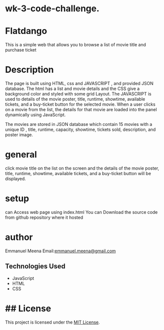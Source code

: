 # wk-3-code-challenge.

# Flatdango
This is a simple web that allows you to browse a list of movie title and purchase ticket

# Description
The page is built using HTML, css and JAVASCRIPT , and provided JSON database.
The html has a list and movie details and the CSS give a background color and styled with some grid Layout.
The JAVASCRIPT is used to details of the movie  poster, title, runtime, showtime, available tickets, and a buy-ticket button for the selected movie. When a user clicks on a movie from the list, the details for that movie are loaded into the panel dynamically using JavaScript. 

The movies are stored in JSON database which contain 15 movies with a unique ID , title, runtime, capacity, showtime, tickets sold, description, and poster image. 

# general
click movie title on the list on the screen and the details of the movie  poster, title, runtime, showtime, available tickets, and a buy-ticket button will be displayed.

# setup
can Access web page using index.html 
You can Download the source code from github repository where it hosted

# author 
Emmanuel Meena
Email:emmanuel.meena@gmail.com

## Technologies Used

- JavaScript
- HTML
- CSS
# ## License

This project is licensed under the [MIT License](LICENSE).


